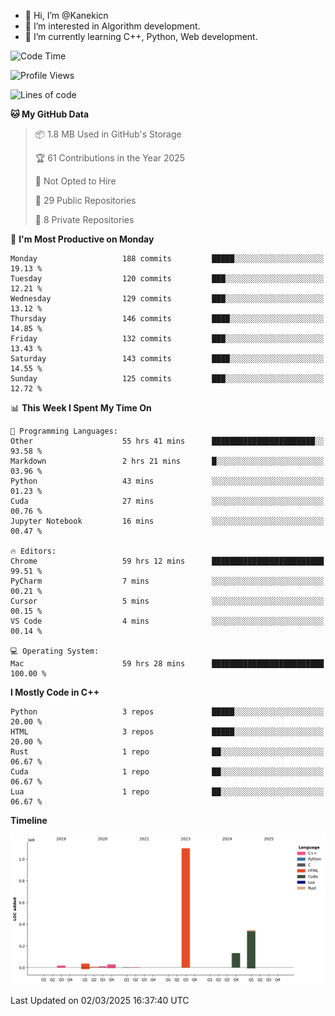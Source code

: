 - 👋 Hi, I’m @Kanekicn
- 👀 I’m interested in Algorithm development.
- 🌱 I’m currently learning C++, Python, Web development.

<!---
cotecsz/cotecsz is a ✨ special ✨ repository because its `README.md` (this file) appears on your GitHub profile.
You can click the Preview link to take a look at your changes.
--->

<!--START_SECTION:waka-->
![Code Time](http://img.shields.io/badge/Code%20Time-2%2C833%20hrs%2020%20mins-blue)

![Profile Views](http://img.shields.io/badge/Profile%20Views-1-blue)

![Lines of code](https://img.shields.io/badge/From%20Hello%20World%20I%27ve%20Written-1.7%20million%20lines%20of%20code-blue)

**🐱 My GitHub Data** 

> 📦 1.8 MB Used in GitHub's Storage 
 > 
> 🏆 61 Contributions in the Year 2025
 > 
> 🚫 Not Opted to Hire
 > 
> 📜 29 Public Repositories 
 > 
> 🔑 8 Private Repositories 
 > 
📅 **I'm Most Productive on Monday** 

```text
Monday                   188 commits         █████░░░░░░░░░░░░░░░░░░░░   19.13 % 
Tuesday                  120 commits         ███░░░░░░░░░░░░░░░░░░░░░░   12.21 % 
Wednesday                129 commits         ███░░░░░░░░░░░░░░░░░░░░░░   13.12 % 
Thursday                 146 commits         ████░░░░░░░░░░░░░░░░░░░░░   14.85 % 
Friday                   132 commits         ███░░░░░░░░░░░░░░░░░░░░░░   13.43 % 
Saturday                 143 commits         ████░░░░░░░░░░░░░░░░░░░░░   14.55 % 
Sunday                   125 commits         ███░░░░░░░░░░░░░░░░░░░░░░   12.72 % 
```


📊 **This Week I Spent My Time On** 

```text
💬 Programming Languages: 
Other                    55 hrs 41 mins      ███████████████████████░░   93.58 % 
Markdown                 2 hrs 21 mins       █░░░░░░░░░░░░░░░░░░░░░░░░   03.96 % 
Python                   43 mins             ░░░░░░░░░░░░░░░░░░░░░░░░░   01.23 % 
Cuda                     27 mins             ░░░░░░░░░░░░░░░░░░░░░░░░░   00.76 % 
Jupyter Notebook         16 mins             ░░░░░░░░░░░░░░░░░░░░░░░░░   00.47 % 

🔥 Editors: 
Chrome                   59 hrs 12 mins      █████████████████████████   99.51 % 
PyCharm                  7 mins              ░░░░░░░░░░░░░░░░░░░░░░░░░   00.21 % 
Cursor                   5 mins              ░░░░░░░░░░░░░░░░░░░░░░░░░   00.15 % 
VS Code                  4 mins              ░░░░░░░░░░░░░░░░░░░░░░░░░   00.14 % 

💻 Operating System: 
Mac                      59 hrs 28 mins      █████████████████████████   100.00 % 
```

**I Mostly Code in C++** 

```text
Python                   3 repos             █████░░░░░░░░░░░░░░░░░░░░   20.00 % 
HTML                     3 repos             █████░░░░░░░░░░░░░░░░░░░░   20.00 % 
Rust                     1 repo              ██░░░░░░░░░░░░░░░░░░░░░░░   06.67 % 
Cuda                     1 repo              ██░░░░░░░░░░░░░░░░░░░░░░░   06.67 % 
Lua                      1 repo              ██░░░░░░░░░░░░░░░░░░░░░░░   06.67 % 
```



**Timeline**

![Lines of Code chart](https://raw.githubusercontent.com/Kanekicn/Kanekicn/master/assets/bar_graph.png)


 Last Updated on 02/03/2025 16:37:40 UTC
<!--END_SECTION:waka-->
